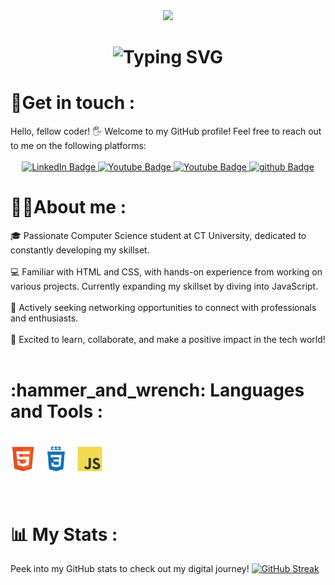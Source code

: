 <div id="header" align="center">
  <img src="https://media.giphy.com/media/bhBWbzBjgeSxEjBG9R/giphy.gif"  width="190"/>
</div>

<div align="center">
    <h1>
        <img src="https://readme-typing-svg.herokuapp.com?font=Jetbrains+mono&size=25&duration=3200&color=4FC3F7&center=true&vCenter=true&width=450&lines=Hey..+I'm+Neeru;Welcome+to+my+Github+profile!;Passionate+about+Coding!;Exploring+new+technologies!;Let's+code+together!" alt="Typing SVG"/>
    </h1>
</div>

<h1 >🔗Get in touch :</h1>
Hello, fellow coder! 🖐️ Welcome to my GitHub profile! Feel free to reach out to me on the following platforms: <br> <br>
<div id="badges" align = "center">
  <a href="https://www.linkedin.com/in/neerugangarh">
    <img src="https://img.shields.io/badge/LinkedIn-blue?style=for-the-badge&logo=linkedin&logoColor=white" alt="LinkedIn Badge"/>
  </a>
  <a href="https://www.youtube.com/@neeru.yt.005">
    <img src="https://img.shields.io/badge/YouTube-red?style=for-the-badge&logo=youtube&logoColor=white" alt="Youtube Badge"/>
  </a>
   <a href="https://youtu.be/HxgnzT8Tj9g?si=lFjZW2PFS90HFe6B">
    <img src="https://img.shields.io/badge/YT Podcast-red?style=for-the-badge&logo=youtube&logoColor=white" alt="Youtube Badge"/>
  </a>
    </a>
   <a href="https://github.com/neeru24">
    <img src="https://img.shields.io/badge/Github-black?style=for-the-badge&logo=github&logoColor=white" alt="github Badge"/>
  </a>
</div>


<h1 >👩‍💻About me : </h1>
    🎓 Passionate Computer Science student at CT University, dedicated to constantly developing my skillset. <br><br>
    💻 Familiar with HTML and CSS, with hands-on experience from working on various projects. Currently expanding my skillset by diving into JavaScript.  <br><br>
   🤝 Actively seeking networking opportunities to connect with professionals and enthusiasts.  <br><br>
   🚀 Excited to learn, collaborate, and make a positive impact in the tech world!  <br><br>
    
<h1>:hammer_and_wrench: Languages and Tools : <h1>
<div>
    <img src="https://github.com/devicons/devicon/blob/master/icons/html5/html5-original.svg" title="HTML5" alt="HTML" width="40" height="40"/>&nbsp;
  <img src="https://github.com/devicons/devicon/blob/master/icons/css3/css3-plain-wordmark.svg"  title="CSS3" alt="CSS" width="40" height="40"/>&nbsp;
  <img src="https://github.com/devicons/devicon/blob/master/icons/javascript/javascript-original.svg" title="JavaScript" alt="JavaScript" width="40" height="40"/>&nbsp;
</div>

<br>

# 📊 My Stats :
Peek into my GitHub stats to check out my digital journey! 
[![GitHub Streak](https://github-readme-streak-stats.herokuapp.com?user=neeru24&theme=dark)](https://git.io/streak-stats)






